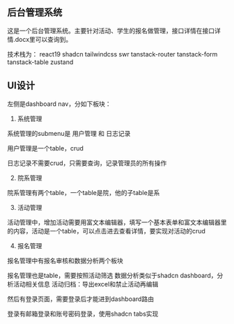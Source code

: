 ## 后台管理系统

这是一个后台管理系统。主要针对活动、学生的报名做管理，接口详情在接口详情.docx里可以查询到。

技术栈为： react19 shadcn tailwindcss swr tanstack-router tanstack-form tanstack-table zustand

## UI设计

左侧是dashboard nav，分如下板块：

1. 系统管理

系统管理的submenu是 用户管理 和 日志记录

用户管理是一个table，crud

日志记录不需要crud，只需要查询，记录管理员的所有操作

2. 院系管理

院系管理有两个table，一个table是院，他的子table是系

3. 活动管理

活动管理中，增加活动需要用富文本编辑器，填写一个基本表单和富文本编辑器里的内容，活动是一个table，可以点击进去查看详情，要实现对活动的crud

4. 报名管理

报名管理中有报名审核和数据分析两个板块

报名管理也是table，需要按照活动筛选
数据分析类似于shadcn dashboard，分析活动相关信息
活动归档：导出excel和禁止活动再编辑

然后有登录页面，需要登录后才能进到dashboard路由

登录有邮箱登录和账号密码登录，使用shadcn tabs实现
